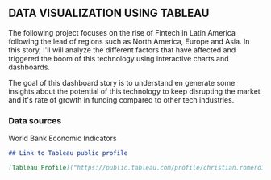 ## DATA VISUALIZATION USING TABLEAU

The following project focuses on the rise of Fintech in Latin America following the lead of regions such as North America, Europe and Asia. In this story, I'll will analyze the different factors that have affected and triggered the boom of this technology using interactive charts and dashboards.

The goal of this dashboard story is to understand en generate some insights about the potential of this technology to keep disrupting the market and it's rate of growth in funding compared to other tech industries.


### Data sources

World Bank Economic Indicators

```markdown
## Link to Tableau public profile

[Tableau Profile]("https://public.tableau.com/profile/christian.romero1178#!/vizhome/TableauAnalysisFintechLatinAmerica/StoryFintech")


```


